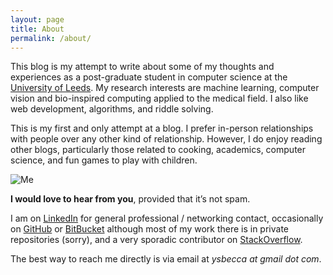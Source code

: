 ```yaml
---
layout: page
title: About
permalink: /about/
---
```


This blog is my attempt to write about some of my thoughts and experiences as a post-graduate student in computer science at the [University of Leeds](https://engineering.leeds.ac.uk/computing). My research interests are machine learning, computer vision and bio-inspired computing applied to the medical field. I also like web development, algorithms, and riddle solving.

This is my first and only attempt at a blog. I prefer in-person relationships with people over any other kind of relationship. However, I do enjoy reading other blogs, particularly those related to cooking, academics, computer science, and fun games to play with children.

![Me]({{site.baseurl}}/assets/static-images/me-small.png "Me")

**I would love to hear from you**, provided that it’s not spam.

I am on [LinkedIn](https://www.linkedin.com/in/ysbecca/) for general professional / networking contact, occasionally on [GitHub](https://github.com/ysbecca) or [BitBucket](https://bitbucket.org/ysbecca) although most of my work there is in private repositories (sorry), and a very sporadic contributor on [StackOverflow](http://stackoverflow.com/users/1677813/ysbecca).

The best way to reach me directly is via email at *ysbecca at gmail dot com*.

